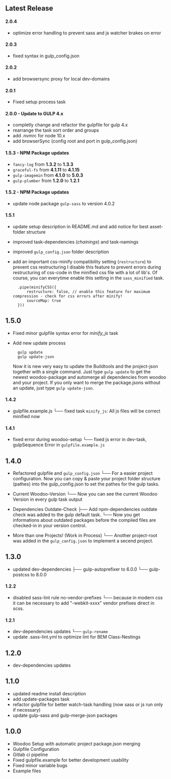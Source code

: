 ## Latest Release

#### 2.0.4
- optimize error handling to prevent sass and js watcher brakes on error  

#### 2.0.3
- fixed syntax in gulp_config.json 

#### 2.0.2 
- add browsersync proxy for local dev-domains 

#### 2.0.1 
- Fixed setup process task

#### 2.0.0 - Update to GULP 4.x
- completly change and refactor the gulpfile for gulp 4.x
- rearrange the task sort order and groups
- add .nvmrc for node 10.x
- add browserSync (config root and port in gulp_config.json)
 
#### 1.5.3 - NPM Package updates

- `fancy-log` from __1.3.2__ to __1.3.3__  
- `graceful-fs` from __4.1.11__ to __4.1.15__  
- `gulp-imagemin` from __4.1.0__ to __5.0.3__  
- `gulp-plumber` from __1.2.0__ to __1.2.1__  

#### 1.5.2 - NPM Package updates
- update node package `gulp-sass` to version 4.0.2

#### 1.5.1
- update setup description in README.md and add notice for best asset-folder structure
- improved task-dependencies (_chainings_) and task-namings
- improved `gulp_config.json` folder description
- add an important css-minify compatibility setting (`restructure`) to prevent css restructuring
	I disable this feature to prevent errors during restructuring of css-code in the minified css file with a lot of lib's. Of course, you can everytime enable this setting in the `sass_minified` task.

		.pipe(minifyCSS({
            restructure: false, // enable this feature for maximum compression - check for css errors after minify!
            sourceMap: true
        })) 

## 1.5.0
- Fixed minor gulpfile syntax error for _minify_js_ task
- Add new update process
		
		gulp update
		gulp update-json
	
	Now it is new very easy to update the Buildtools and the project-json together with a single command. Just type `gulp update` to get the newest woodoo-package and automerge all dependencies from woodoo and your project. If you only want to merge the package.jsons without an update, just type `gulp update-json`.  
 

		
#### 1.4.2
-  gulpfile.example.js
	└── fixed task `minify_js`: All js files will be correct minified now

#### 1.4.1
- fixed error during woodoo-setup
	└── fixed js error in dev-task, gulpSequence Error in `gulpfile.example.js`

## 1.4.0
- Refactored gulpfile and `gulp_config.json`
	└──	For a easier project configuration. Now you can copy & paste your project 
		folder structure (pathes) into the gulp_config.json to set the pathes for the gulp tasks.

- Current Woodoo-Version 
	└── Now you can see the current Woodoo Version in every gulp task output

- Dependencies Outdate-Check
	├── Add npm-dependencies outdate check was added to the gulp default task. 
	└── Now you get informations about outdated packages before the compiled files are checked-in in your version control.

- More than one Projects! (Work in Process)
	└── Another project-root was added in the `gulp_config.json` to implement a secend project. 

## 1.3.0
- updated dev-dependencies
	├── gulp-autoprefixer to 6.0.0
	└── gulp-postcss to 8.0.0

#### 1.2.2
- disabled sass-lint rule no-vendor-prefixes
	└── because in modern css it can be necessary to add "-webkit-xxxx" vendor prefixes direct in scss.

#### 1.2.1
- dev-dependencies updates
	└── `gulp-rename`
- update .sass-lint.yml to optimize lint for BEM Class-Nestings

## 1.2.0
- dev-dependencies updates

## 1.1.0
- updated readme install description
- add update-packages task
- refactor gulpfile for better watch-task handling (now sass or js run only if necessary)
- update gulp-sass and gulp-merge-json packages

## 1.0.0
- Woodoo Setup with automatic project package.json merging
- Gulpfile Configuration
- Gitlab ci pipeline
- Fixed gulpfile.example for better development usability
- Fixed minor variable bugs
- Example files
